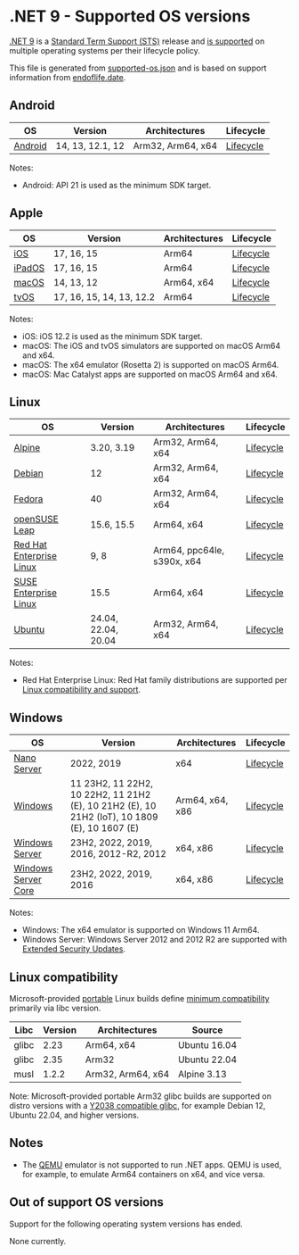 # .NET 9 - Supported OS versions

[.NET 9](README.md) is a [Standard Term Support (STS)](../../release-policies.md) release and [is supported](../../support.md) on multiple operating systems per their lifecycle policy.

This file is generated from [supported-os.json](supported-os.json) and is based on support information from [endoflife.date](https://endoflife.date/).

## Android

OS                              | Version                      | Architectures      | Lifecycle          |
--------------------------------|------------------------------|--------------------|--------------------|
[Android][0]                    | 14, 13, 12.1, 12             | Arm32, Arm64, x64  | [Lifecycle][1]     |

Notes:

* Android: API 21 is used as the minimum SDK target.

[0]: https://www.android.com/
[1]: https://support.google.com/android

## Apple

OS                              | Version                      | Architectures      | Lifecycle          |
--------------------------------|------------------------------|--------------------|--------------------|
[iOS][2]                        | 17, 16, 15                   | Arm64              | [Lifecycle][3]     |
[iPadOS][4]                     | 17, 16, 15                   | Arm64              | [Lifecycle][5]     |
[macOS][6]                      | 14, 13, 12                   | Arm64, x64         | [Lifecycle][7]     |
[tvOS][8]                       | 17, 16, 15, 14, 13, 12.2     | Arm64              | [Lifecycle][9]     |

Notes:

* iOS: iOS 12.2 is used as the minimum SDK target.
* macOS: The iOS and tvOS simulators are supported on macOS Arm64 and x64.
* macOS: The x64 emulator (Rosetta 2) is supported on macOS Arm64.
* macOS: Mac Catalyst apps are supported on macOS Arm64 and x64.

[2]: https://developer.apple.com/ios/
[3]: https://support.apple.com/iphone/
[4]: https://developer.apple.com/ipados/
[5]: https://support.apple.com/ipad/
[6]: https://developer.apple.com/macos/
[7]: https://support.apple.com/macos/
[8]: https://developer.apple.com/tvos/
[9]: https://support.apple.com/apple-tv/

## Linux

OS                              | Version                      | Architectures      | Lifecycle          |
--------------------------------|------------------------------|--------------------|--------------------|
[Alpine][10]                    | 3.20, 3.19                   | Arm32, Arm64, x64  | [Lifecycle][11]    |
[Debian][12]                    | 12                           | Arm32, Arm64, x64  | [Lifecycle][13]    |
[Fedora][14]                    | 40                           | Arm32, Arm64, x64  | [Lifecycle][15]    |
[openSUSE Leap][16]             | 15.6, 15.5                   | Arm64, x64         | [Lifecycle][17]    |
[Red Hat Enterprise Linux][18]  | 9, 8                         | Arm64, ppc64le, s390x, x64 | [Lifecycle][19]    |
[SUSE Enterprise Linux][20]     | 15.5                         | Arm64, x64         | [Lifecycle][21]    |
[Ubuntu][22]                    | 24.04, 22.04, 20.04          | Arm32, Arm64, x64  | [Lifecycle][23]    |

Notes:

* Red Hat Enterprise Linux: Red Hat family distributions are supported per [Linux compatibility and support](../../linux.md).

[10]: https://alpinelinux.org/
[11]: https://alpinelinux.org/releases/
[12]: https://www.debian.org/
[13]: https://wiki.debian.org/DebianReleases
[14]: https://fedoraproject.org/
[15]: https://fedoraproject.org/wiki/End_of_life
[16]: https://www.opensuse.org/
[17]: https://en.opensuse.org/Lifetime
[18]: https://access.redhat.com/
[19]: https://access.redhat.com/support/policy/updates/errata/
[20]: https://www.suse.com/
[21]: https://www.suse.com/lifecycle/
[22]: https://ubuntu.com/
[23]: https://wiki.ubuntu.com/Releases

## Windows

OS                              | Version                      | Architectures      | Lifecycle          |
--------------------------------|------------------------------|--------------------|--------------------|
[Nano Server][24]               | 2022, 2019                   | x64                | [Lifecycle][25]    |
[Windows][26]                   | 11 23H2, 11 22H2, 10 22H2, 11 21H2 (E), 10 21H2 (E), 10 21H2 (IoT), 10 1809 (E), 10 1607 (E) | Arm64, x64, x86    | [Lifecycle][27]    |
[Windows Server][28]            | 23H2, 2022, 2019, 2016, 2012-R2, 2012 | x64, x86           | [Lifecycle][29]    |
[Windows Server Core][30]       | 23H2, 2022, 2019, 2016       | x64, x86           | [Lifecycle][31]    |

Notes:

* Windows: The x64 emulator is supported on Windows 11 Arm64.
* Windows Server: Windows Server 2012 and 2012 R2 are supported with [Extended Security Updates](https://learn.microsoft.com/windows-server/get-started/extended-security-updates-overview).

[24]: https://learn.microsoft.com/virtualization/windowscontainers/manage-containers/container-base-images
[25]: https://learn.microsoft.com/windows-server/get-started/windows-server-release-info
[26]: https://www.microsoft.com/windows/
[27]: https://support.microsoft.com/help/13853/windows-lifecycle-fact-sheet
[28]: https://www.microsoft.com/windows-server
[29]: https://learn.microsoft.com/windows-server/get-started/windows-server-release-info
[30]: https://learn.microsoft.com/virtualization/windowscontainers/manage-containers/container-base-images
[31]: https://learn.microsoft.com/windows-server/get-started/windows-server-release-info

## Linux compatibility

Microsoft-provided [portable](../../linux-support.md) Linux builds define [minimum compatibility](/linux-support.md) primarily via libc version.

Libc                     | Version  | Architectures      | Source             |
-------------------------|----------|--------------------|--------------------|
glibc                    | 2.23     | Arm64, x64         | Ubuntu 16.04       |
glibc                    | 2.35     | Arm32              | Ubuntu 22.04       |
musl                     | 1.2.2    | Arm32, Arm64, x64  | Alpine 3.13        |

Note: Microsoft-provided portable Arm32 glibc builds are supported on distro versions with a [Y2038 compatible glibc](https://github.com/dotnet/core/discussions/9285), for example Debian 12, Ubuntu 22.04, and higher versions.

## Notes

* The [QEMU](https://www.qemu.org/) emulator is not supported to run .NET apps. QEMU is used, for example, to emulate Arm64 containers on x64, and vice versa.

## Out of support OS versions

Support for the following operating system versions has ended.

None currently.
